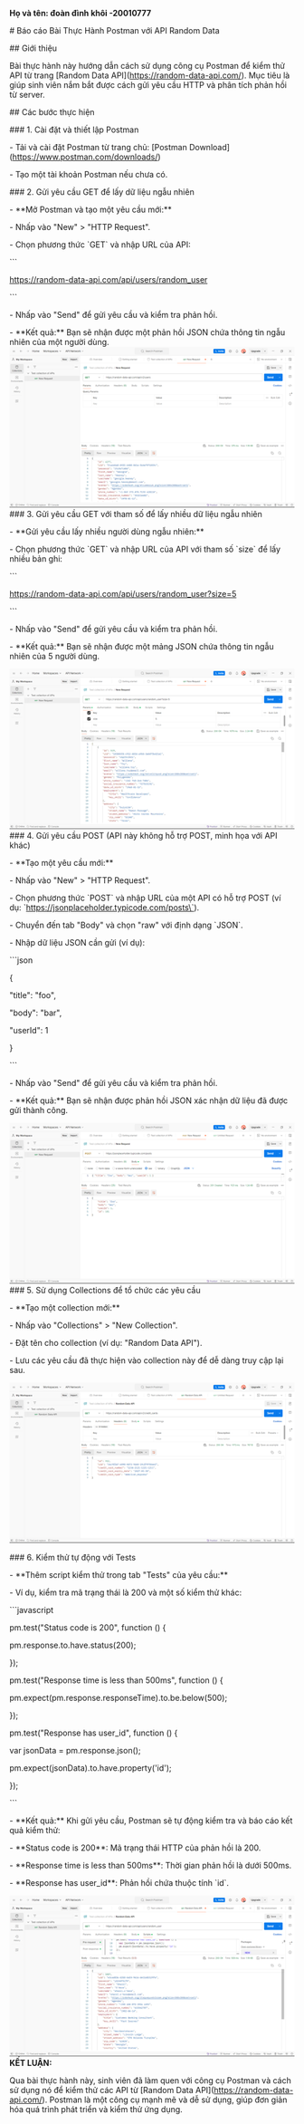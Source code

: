 **Họ và tên: đoàn đình khôi -20010777**

\# Báo cáo Bài Thực Hành Postman với API Random Data

\## Giới thiệu

Bài thực hành này hướng dẫn cách sử dụng công cụ Postman để kiểm thử API từ trang \[Random Data API\](<https://random-data-api.com/>). Mục tiêu là giúp sinh viên nắm bắt được cách gửi yêu cầu HTTP và phân tích phản hồi từ server.

\## Các bước thực hiện

\### 1. Cài đặt và thiết lập Postman

\- Tải và cài đặt Postman từ trang chủ: \[Postman Download\](<https://www.postman.com/downloads/>)

\- Tạo một tài khoản Postman nếu chưa có.

\### 2. Gửi yêu cầu GET để lấy dữ liệu ngẫu nhiên

\- \*\*Mở Postman và tạo một yêu cầu mới:\*\*

\- Nhấp vào "New" > "HTTP Request".

\- Chọn phương thức \`GET\` và nhập URL của API:

\`\`\`

<https://random-data-api.com/api/users/random_user>

\`\`\`

\- Nhấp vào "Send" để gửi yêu cầu và kiểm tra phản hồi.

\- \*\*Kết quả:\*\* Bạn sẽ nhận được một phản hồi JSON chứa thông tin ngẫu nhiên của một người dùng.
![](anh1.png)
\### 3. Gửi yêu cầu GET với tham số để lấy nhiều dữ liệu ngẫu nhiên

\- \*\*Gửi yêu cầu lấy nhiều người dùng ngẫu nhiên:\*\*

\- Chọn phương thức \`GET\` và nhập URL của API với tham số \`size\` để lấy nhiều bản ghi:

\`\`\`

<https://random-data-api.com/api/users/random_user?size=5>

\`\`\`

\- Nhấp vào "Send" để gửi yêu cầu và kiểm tra phản hồi.

\- \*\*Kết quả:\*\* Bạn sẽ nhận được một mảng JSON chứa thông tin ngẫu nhiên của 5 người dùng.

![](anh2.png)
\### 4. Gửi yêu cầu POST (API này không hỗ trợ POST, minh họa với API khác)

\- \*\*Tạo một yêu cầu mới:\*\*

\- Nhấp vào "New" > "HTTP Request".

\- Chọn phương thức \`POST\` và nhập URL của một API có hỗ trợ POST (ví dụ: \`<https://jsonplaceholder.typicode.com/posts\`>).

\- Chuyển đến tab "Body" và chọn "raw" với định dạng \`JSON\`.

\- Nhập dữ liệu JSON cần gửi (ví dụ):

\`\`\`json

{

"title": "foo",

"body": "bar",

"userId": 1

}

\`\`\`

\- Nhấp vào "Send" để gửi yêu cầu và kiểm tra phản hồi.

\- \*\*Kết quả:\*\* Bạn sẽ nhận được phản hồi JSON xác nhận dữ liệu đã được gửi thành công.

![](anh3.png)
\### 5. Sử dụng Collections để tổ chức các yêu cầu

\- \*\*Tạo một collection mới:\*\*

\- Nhấp vào "Collections" > "New Collection".

\- Đặt tên cho collection (ví dụ: "Random Data API").

\- Lưu các yêu cầu đã thực hiện vào collection này để dễ dàng truy cập lại sau.

![](anh4.png)

\### 6. Kiểm thử tự động với Tests

\- \*\*Thêm script kiểm thử trong tab "Tests" của yêu cầu:\*\*

\- Ví dụ, kiểm tra mã trạng thái là 200 và một số kiểm thử khác:

\`\`\`javascript

pm.test("Status code is 200", function () {

pm.response.to.have.status(200);

});

pm.test("Response time is less than 500ms", function () {

pm.expect(pm.response.responseTime).to.be.below(500);

});

pm.test("Response has user_id", function () {

var jsonData = pm.response.json();

pm.expect(jsonData).to.have.property('id');

});

\`\`\`

\- \*\*Kết quả:\*\* Khi gửi yêu cầu, Postman sẽ tự động kiểm tra và báo cáo kết quả kiểm thử:

\- \*\*Status code is 200\*\*: Mã trạng thái HTTP của phản hồi là 200.

\- \*\*Response time is less than 500ms\*\*: Thời gian phản hồi là dưới 500ms.

\- \*\*Response has user_id\*\*: Phản hồi chứa thuộc tính \`id\`.

![](anh5.png)
**KẾT LUẬN:**

Qua bài thực hành này, sinh viên đã làm quen với công cụ Postman và cách sử dụng nó để kiểm thử các API từ \[Random Data API\](<https://random-data-api.com/>). Postman là một công cụ mạnh mẽ và dễ sử dụng, giúp đơn giản hóa quá trình phát triển và kiểm thử ứng dụng.
